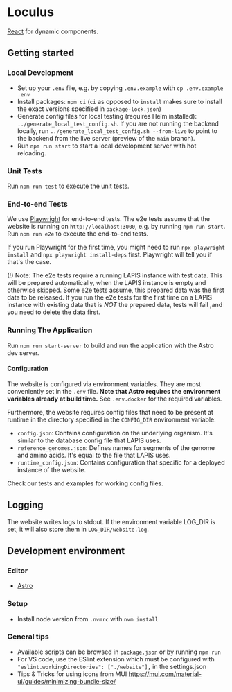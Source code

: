 # Loculus

[React](https://react.dev/) for dynamic components.

## Getting started

### Local Development

- Set up your `.env` file, e.g. by copying `.env.example` with `cp .env.example .env`
- Install packages: `npm ci` (`ci` as opposed to `install` makes sure to install the exact versions specified in `package-lock.json`)
- Generate config files for local testing (requires Helm installed): `../generate_local_test_config.sh`. If you are not running the backend locally, run `../generate_local_test_config.sh --from-live` to point to the backend from the live server (preview of the `main` branch).
- Run `npm run start` to start a local development server with hot reloading.

### Unit Tests

Run `npm run test` to execute the unit tests.

### End-to-end Tests

We use [Playwright](https://playwright.dev/) for end-to-end tests.
The e2e tests assume that the website is running on `http://localhost:3000`, e.g. by running `npm run start`.
Run `npm run e2e` to execute the end-to-end tests.

If you run Playwright for the first time, you might need to run `npx playwright install`
and `npx playwright install-deps` first. Playwright will tell you if that's the case.

(!) Note: The e2e tests require a running LAPIS instance with test data. This will be prepared automatically, when the LAPIS instance is empty and otherwise skipped. Some e2e tests assume, this prepared data was the first data to be released. If you run the e2e tests for the first time on a LAPIS instance with existing data that is _NOT_ the prepared data, tests will fail ,and you need to delete the data first.

### Running The Application

Run `npm run start-server` to build and run the application with the Astro dev server.

#### Configuration

The website is configured via environment variables. They are most conveniently set in the `.env` file.
**Note that Astro requires the environment variables already at build time.**
See `.env.docker` for the required variables.

Furthermore, the website requires config files that need to be present at runtime in the directory
specified in the `CONFIG_DIR` environment variable:

- `config.json`: Contains configuration on the underlying organism. It's similar to the database config file that LAPIS uses.
- `reference_genomes.json`: Defines names for segments of the genome and amino acids. It's equal to the file that LAPIS uses.
- `runtime_config.json`: Contains configuration that specific for a deployed instance of the website.

Check our tests and examples for working config files.

## Logging

The website writes logs to stdout.
If the environment variable LOG_DIR is set, it will also store them in `LOG_DIR/website.log`.

## Development environment

### Editor

- [Astro](https://docs.astro.build/en/editor-setup/)

### Setup

- Install node version from `.nvmrc` with `nvm install`

### General tips

- Available scripts can be browsed in [`package.json`](./package.json) or by running `npm run`
- For VS code, use the ESlint extension which must be configured with `"eslint.workingDirectories": ["./website"],` in the settings.json
- Tips & Tricks for using icons from MUI  https://mui.com/material-ui/guides/minimizing-bundle-size/
